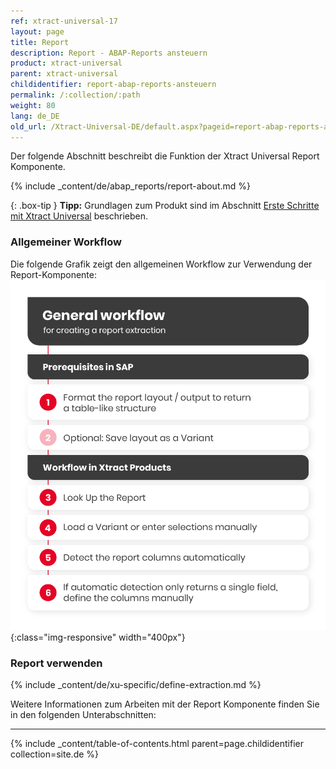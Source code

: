 ```yaml
---
ref: xtract-universal-17
layout: page
title: Report 
description: Report - ABAP-Reports ansteuern
product: xtract-universal
parent: xtract-universal
childidentifier: report-abap-reports-ansteuern
permalink: /:collection/:path
weight: 80
lang: de_DE
old_url: /Xtract-Universal-DE/default.aspx?pageid=report-abap-reports-ansteuern
---
```

Der folgende Abschnitt beschreibt die Funktion der Xtract Universal Report Komponente.<br>

{% include _content/de/abap_reports/report-about.md %}

{: .box-tip }
**Tipp:** Grundlagen zum Produkt sind im Abschnitt [Erste Schritte mit Xtract Universal](./erste-schritte) beschrieben.

### Allgemeiner Workflow
Die folgende Grafik zeigt den allgemeinen Workflow zur Verwendung der Report-Komponente:<br>
![Report-Workflow](/img/content/report-general-workflow.png){:class="img-responsive" width="400px"}

### Report verwenden
{% include _content/de/xu-specific/define-extraction.md %}

Weitere Informationen zum Arbeiten mit der Report Komponente finden Sie in den folgenden Unterabschnitten:

****

{% include _content/table-of-contents.html parent=page.childidentifier collection=site.de %}